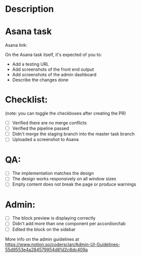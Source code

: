 # Description


# Asana task
Asana link:

On the Asana task itself, it's expected of you to:
- Add a testing URL
- Add screenshots of the front end output
- Add screenshots of the admin dashboard
- Describe the changes done

# Checklist:
(note: you can toggle the checkboxes after creating the PR)

- [ ] Verified there are no merge conflicts
- [ ] Verified the pipeline passed
- [ ] Didn't merge the staging branch into the master task branch
- [ ] Uploaded a screenshot to Asana

# QA:
- [ ] The implementation matches the design
- [ ] The design works responsively on all window sizes
- [ ] Empty content does not break the page or produce warnings

# Admin:
- [ ] The block preview is displaying correctly
- [ ] Didn't add more than one component per accordion/tab
- [ ] Edited the block on the sidebar

More info on the admin guidelines at https://www.notion.so/codersclan/Admin-UI-Guidelines-55d9553e4a284579954d81d2c8dc409a
